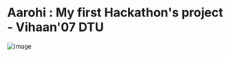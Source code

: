 # Aarohi : My first Hackathon's project - Vihaan'07 DTU
![image](https://github.com/parkheegulati/Aarohi/assets/146320323/d7ec00db-23fe-4eab-9495-59618af13ce4) 
